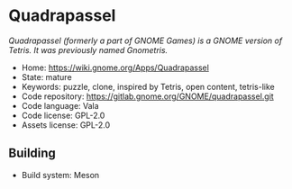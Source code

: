 # Quadrapassel

_Quadrapassel (formerly a part of GNOME Games) is a GNOME version of Tetris. It was previously named Gnometris._

- Home: https://wiki.gnome.org/Apps/Quadrapassel
- State: mature
- Keywords: puzzle, clone, inspired by Tetris, open content, tetris-like
- Code repository: https://gitlab.gnome.org/GNOME/quadrapassel.git
- Code language: Vala
- Code license: GPL-2.0
- Assets license: GPL-2.0

## Building

- Build system: Meson